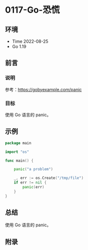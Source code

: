 # 0117-Go-恐慌

## 环境

- Time 2022-08-25
- Go 1.19

## 前言

### 说明

参考：<https://gobyexample.com/panic>

### 目标

使用 Go 语言的 panic。

## 示例

```go
package main

import "os"

func main() {

    panic("a problem")

    _, err := os.Create("/tmp/file")
    if err != nil {
        panic(err)
    }
}
```

## 总结

使用 Go 语言的 panic。

## 附录
